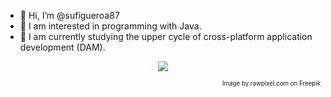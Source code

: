 - 👋 Hi, I’m @sufigueroa87
- 👀 I am interested in programming with Java.
- 🌱 I am currently studying the upper cycle of cross-platform application development (DAM).

<p align="center">
  <img src="https://img.freepik.com/premium-photo/watercolor-painting-leaves-flower-white-background_128862-518.jpg" />
</p>

<p align="right">
  <sub>
    <sub>Image by rawpixel.com on Freepik</sub>
  </sub>
</p>
